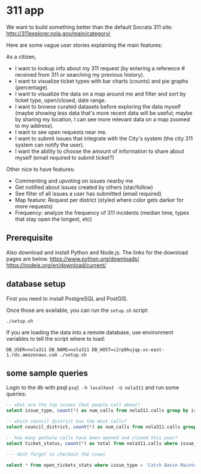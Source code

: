 # 311 app

We want to build something better than the default Socrata 311 site:
http://311explorer.nola.gov/main/category/

Here are some vague user stories explaining the main features:

As a citizen,
* I want to lookup info about my 311 request (by entering a reference # received from 311 or searching my previous history).
* I want to visualize ticket types with bar charts (counts) and pie graphs (percentage).
* I want to visualize the data on a map around me and filter and sort by ticket type, open/closed, date range.
* I want to browse curated datasets before exploring the data myself (maybe showing less data that's
more recent data will be useful; maybe by sharing my location, I can see more relevant data on a map
zoomed to my address).
* I want to see open requests near me.
* I want to submit issues that integrate with the City's system (the city 311 system can notify the user).
* I want the ability to choose the amount of information to share about myself (email required to submit ticket?)

Other nice to have features:
* Commenting and upvoting on issues nearby me
* Get notified about issues created by others (star/follow)
* See filter of all issues a user has submitted (email required)
* Map feature: Request per district (styled where color gets darker for more requests)
* Frequency: analyze the frequency of 311 incidents (median time, types
  that stay open the longest, etc)


## Prerequisite

Also download and install Python and Node.js. The links for the download pages are below.
https://www.python.org/downloads/  
https://nodejs.org/en/download/current/


## database setup

First you need to install PostgreSQL and PostGIS.

Once those are available, you can run the `setup.sh` script:

```
./setup.sh
```

If you are loading the data into a remote database, use environment variables
to tell the script where to load:

```
DB_USER=nola311 DB_NAME=nola311 DB_HOST=c2rp0kujqp.us-east-1.rds.amazonaws.com ./setup.sh
```

## some sample queries

Login to the db with psql `psql -h localhost -U nola311` and run some queries:

```sql
-- what are the top issues that people call about?
select issue_type, count(*) as num_calls from nola311.calls group by issue_type order by num_calls desc;

-- which council district has the most calls?
select council_district, count(*) as num_calls from nola311.calls group by council_district order by num_calls desc;

-- how many pothole calls have been opened and closed this year?
select ticket_status, count(*) as total from nola311.calls where issue_type = 'Pothole/Roadway Surface Repair' and ticket_created_date_time >= '2017-01-01'::date group by ticket_status;

--- dont forget to checkout the views 

select * from open_tickets_stats where issue_type = 'Catch Basin Maintenance' and year_created = '2017';
```
